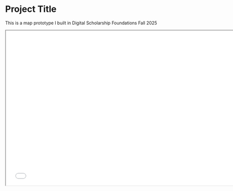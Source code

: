 # Project Title

This is a map prototype I built in Digital Scholarship Foundations Fall 2025

<iframe src="my-map.html" height="500" width="750"></iframe>
